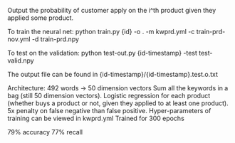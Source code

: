 Output the probability of customer apply on the i^th product given
they applied some product.

To train the neural net:
python train.py {id} -o . -m kwprd.yml -c train-prd-nov.yml -d train-prd.npy

To test on the validation:
python test-out.py {id-timestamp} -test test-valid.npy

The output file can be found in {id-timestamp}/{id-timestamp}.test.o.txt

Architecture:
492 words -> 50 dimension vectors
Sum all the keywords in a bag (still 50 dimension vectors).
Logistic regression for each product (whether buys a product or not,
given they applied to at least one product).
5x penalty on false negative than false positive.
Hyper-parameters of training can be viewed in kwprd.yml
Trained for 300 epochs

79% accuracy
77% recall